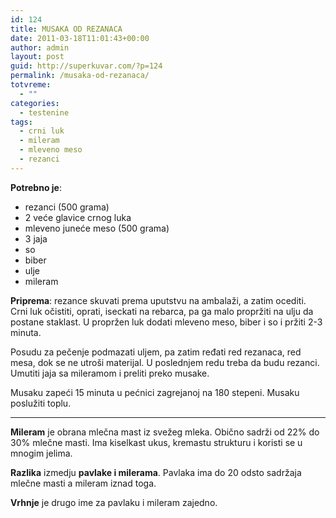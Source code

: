 ```yaml
---
id: 124
title: MUSAKA OD REZANACA
date: 2011-03-18T11:01:43+00:00
author: admin
layout: post
guid: http://superkuvar.com/?p=124
permalink: /musaka-od-rezanaca/
totvreme:
  - ""
categories:
  - testenine
tags:
  - crni luk
  - mileram
  - mleveno meso
  - rezanci
---
```

**Potrebno je**:

  * rezanci (500 grama)
  * 2 veće glavice crnog luka
  * mleveno juneće meso (500 grama)
  * 3 jaja
  * so
  * biber
  * ulje
  * mileram

**Priprema**: rezance skuvati prema uputstvu na ambalaži, a zatim ocediti. Crni luk očistiti, oprati, iseckati na rebarca, pa ga malo propržiti na ulju da postane staklast. U propržen luk dodati mleveno meso, biber i so i pržiti 2-3 minuta.

Posudu za pečenje podmazati uljem, pa zatim ređati red rezanaca, red mesa, dok se ne utroši materijal. U poslednjem redu treba da budu rezanci. Umutiti jaja sa mileramom i preliti preko musake.

Musaku zapeći 15 minuta u pećnici zagrejanoj na 180 stepeni. Musaku poslužiti toplu.

---

**Mileram** je obrana mlečna mast iz svežeg mleka. Obično sadrži od 22% do 30% mlečne masti. Ima kiselkast ukus, kremastu strukturu i koristi se u mnogim jelima.

**Razlika** izmedju **pavlake i milerama**. Pavlaka ima do 20 odsto sadržaja mlečne masti a mileram iznad toga.

**Vrhnje** je drugo ime za pavlaku i mileram zajedno.
